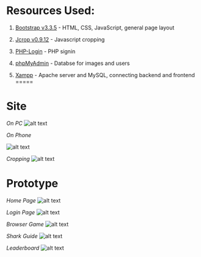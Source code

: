 # Resources Used:

1. [Bootstrap v3.3.5](http://getbootstrap.com/) - HTML, CSS, JavaScript, general page layout

2. [Jcrop v0.9.12](http://deepliquid.com/content/Jcrop.html) - Javascript cropping

3. [PHP-Login](https://github.com/fethica/PHP-Login) - PHP signin

4. [phpMyAdmin](https://www.phpmyadmin.net/) - Databse for images and users

5. [Xampp](https://www.apachefriends.org/index.html) - Apache server and MySQL, connecting backend and frontend
=====
# Site

*On PC*
![alt text](http://blogs.computing.dcu.ie/wordpress/ifad/wp-content/uploads/sites/266/2015/07/formLoginImage.gif "site")

*On Phone*

![alt text](http://blogs.computing.dcu.ie/wordpress/ifad/wp-content/uploads/sites/266/2015/07/displayOnPhone.gif "phone")

*Cropping*
![alt text](http://i.imgur.com/y9OUVnS.gif "crop")

# Prototype

*Home Page*
![alt text](http://i.imgur.com/b2D77TR.png "Home Page")

*Login Page*
![alt text](http://i.imgur.com/FLEimbb.png "Login Page")

*Browser Game*
![alt text](http://i.imgur.com/tmcWFRz.png "Browser Game")

*Shark Guide*
![alt text](http://i.imgur.com/dkjVynL.png "Shark Guide")

*Leaderboard*
![alt text](http://i.imgur.com/6CCD3MW.png "Leaderboard")
